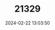 ---
title: "21329"
category: "Taeromys callitrichus"
draft: false
date: 2024-02-22 13:03:50
languages:
  English: ["Lovely-haired Rat", "Greater Taeromys"]
---